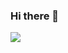 ### Hi there 👋

[![](https://visitcount.itsvg.in/api?id=urvitgehlot&icon=2&color=1)](https://visitcount.itsvg.in)

<!--
**urvitgehlot/urvitgehlot** is a ✨ _special_ ✨ repository because its `README.md` (this file) appears on your GitHub profile.

Here are some ideas to get you started:

- 🔭 I’m currently working on ...
- 🌱 I’m currently learning ...
- 👯 I’m looking to collaborate on ...
- 🤔 I’m looking for help with ...
- 💬 Ask me about ...
- 📫 How to reach me: ...
- 😄 Pronouns: ...
- ⚡ Fun fact: ...
-->
